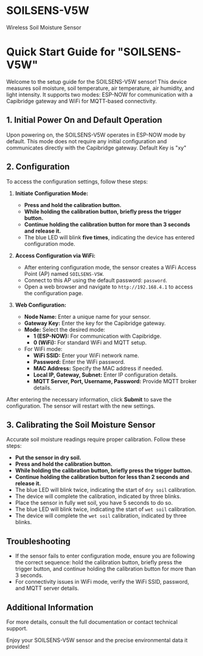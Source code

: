 # SOILSENS-V5W
Wireless Soil Moisture Sensor

# Quick Start Guide for "SOILSENS-V5W"

Welcome to the setup guide for the SOILSENS-V5W sensor! This device measures soil moisture, soil temperature, air temperature, air humidity, and light intensity. It supports two modes: ESP-NOW for communication with a Capibridge gateway and WiFi for MQTT-based connectivity.

## 1. Initial Power On and Default Operation

Upon powering on, the SOILSENS-V5W operates in ESP-NOW mode by default. This mode does not require any initial configuration and communicates directly with the Capibridge gateway. Default Key is "xy"

## 2. Configuration

To access the configuration settings, follow these steps:

1. **Initiate Configuration Mode:**
   - **Press and hold the calibration button.**
   - **While holding the calibration button, briefly press the trigger button.** 
   - **Continue holding the calibration button for more than 3 seconds and release it.**
   - The blue LED will blink **five times**, indicating the device has entered configuration mode.

2. **Access Configuration via WiFi:**
   - After entering configuration mode, the sensor creates a WiFi Access Point (AP) named `SOILSENS-V5W`.
   - Connect to this AP using the default password: `password`.
   - Open a web browser and navigate to `http://192.168.4.1` to access the configuration page.

3. **Web Configuration:**
   - **Node Name:** Enter a unique name for your sensor.
   - **Gateway Key:** Enter the key for the Capibridge gateway.
   - **Mode:** Select the desired mode:
     - **1 (ESP-NOW):** For communication with Capibridge.
     - **0 (WiFi):** For standard WiFi and MQTT setup.
   - For WiFi mode:
     - **WiFi SSID:** Enter your WiFi network name.
     - **Password:** Enter the WiFi password.
     - **MAC Address:** Specify the MAC address if needed.
     - **Local IP, Gateway, Subnet:** Enter IP configuration details.
     - **MQTT Server, Port, Username, Password:** Provide MQTT broker details.

After entering the necessary information, click **Submit** to save the configuration. The sensor will restart with the new settings.

## 3. Calibrating the Soil Moisture Sensor

Accurate soil moisture readings require proper calibration. Follow these steps:
   - **Put the sensor in dry soil.**
   - **Press and hold the calibration button.**
   - **While holding the calibration button, briefly press the trigger button.** 
   - **Continue holding the calibration button for less than 2 seconds and release it.**
   - The blue LED will blink twice, indicating the start of `dry soil` calibration.
   - The device will complete the calibration, indicated by three blinks.
   - Place the sensor in fully wet soil, you have 5 seconds to do so.
   - The blue LED will blink twice, indicating the start of `wet soil` calibration.
   - The device will complete the `wet soil` calibration, indicated by three blinks.


## Troubleshooting

- If the sensor fails to enter configuration mode, ensure you are following the correct sequence: hold the calibration button, briefly press the trigger button, and continue holding the calibration button for more than 3 seconds.
- For connectivity issues in WiFi mode, verify the WiFi SSID, password, and MQTT server details.

## Additional Information

For more details, consult the full documentation or contact technical support.

Enjoy your SOILSENS-V5W sensor and the precise environmental data it provides!
